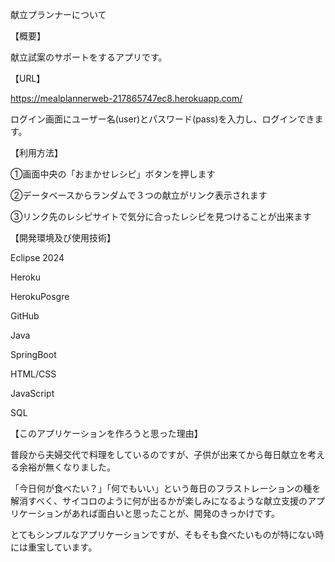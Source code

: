 献立プランナーについて

【概要】

献立試案のサポートをするアプリです。

【URL】

https://mealplannerweb-217865747ec8.herokuapp.com/

ログイン画面にユーザー名(user)とパスワード(pass)を入力し、ログインできます。

【利用方法】

①画面中央の「おまかせレシピ」ボタンを押します

②データベースからランダムで３つの献立がリンク表示されます

③リンク先のレシピサイトで気分に合ったレシピを見つけることが出来ます

【開発環境及び使用技術】

Eclipse 2024

Heroku

HerokuPosgre

GitHub

Java

SpringBoot

HTML/CSS

JavaScript

SQL

【このアプリケーションを作ろうと思った理由】

普段から夫婦交代で料理をしているのですが、子供が出来てから毎日献立を考える余裕が無くなりました。

「今日何が食べたい？」「何でもいい」という毎日のフラストレーションの種を解消すべく、サイコロのように何が出るかが楽しみになるような献立支援のアプリケーションがあれば面白いと思ったことが、開発のきっかけです。

とてもシンプルなアプリケーションですが、そもそも食べたいものが特にない時には重宝しています。
